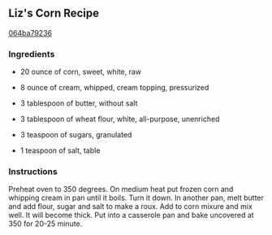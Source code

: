 ## Liz's Corn Recipe

[064ba79236](http://www.food.com/recipe/lizs-corn-recipe-444280)

### Ingredients

 - 20 ounce of corn, sweet, white, raw

 - 8 ounce of cream, whipped, cream topping, pressurized

 - 3 tablespoon of butter, without salt

 - 3 tablespoon of wheat flour, white, all-purpose, unenriched

 - 3 teaspoon of sugars, granulated

 - 1 teaspoon of salt, table

### Instructions

Preheat oven to 350 degrees. On medium heat put frozen corn and whipping cream in pan until it boils. Turn it down. In another pan, melt butter and add flour, sugar and salt to make a roux. Add to corn mixure and mix well. It will become thick. Put into a casserole pan and bake uncovered at 350 for 20-25 minute.
